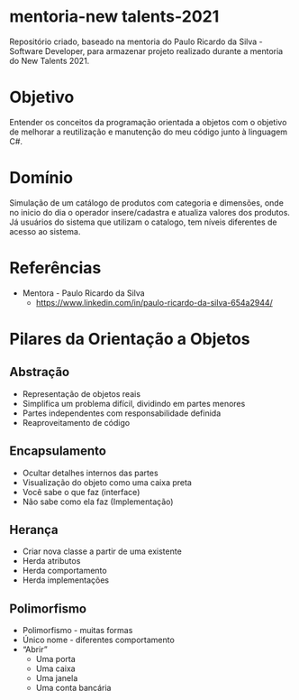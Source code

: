 # mentoria-new talents-2021

Repositório criado, baseado na mentoria do Paulo Ricardo da Silva - Software Developer, para armazenar projeto realizado durante a mentoria do New Talents 2021.

# Objetivo

Entender os conceitos da programação orientada a objetos com o objetivo de melhorar a reutilização e manutenção do meu código junto à linguagem C#.

# Domínio

Simulação de um catálogo de produtos com categoria e dimensões, onde no inicio do dia o operador insere/cadastra e atualiza valores dos produtos. Já usuários do sistema que utilizam o catalogo, tem níveis diferentes de acesso ao sistema.

# Referências

- Mentora - Paulo Ricardo da Silva
  - https://www.linkedin.com/in/paulo-ricardo-da-silva-654a2944/

# Pilares da Orientação a Objetos

## Abstração

- Representação de objetos reais
- Simplifica um problema difícil, dividindo em partes menores
- Partes independentes com responsabilidade definida
- Reaproveitamento de código

## Encapsulamento

- Ocultar detalhes internos das partes
- Visualização do objeto como uma caixa preta
- Você sabe o que faz (interface)
- Não sabe como ela faz (Implementação)

## Herança

- Criar nova classe a partir de uma existente
- Herda atributos
- Herda comportamento
- Herda implementações

## Polimorfismo

- Polimorfismo - muitas formas
- Único nome - diferentes comportamento
- “Abrir”
  - Uma porta
  - Uma caixa
  - Uma janela
  - Uma conta bancária